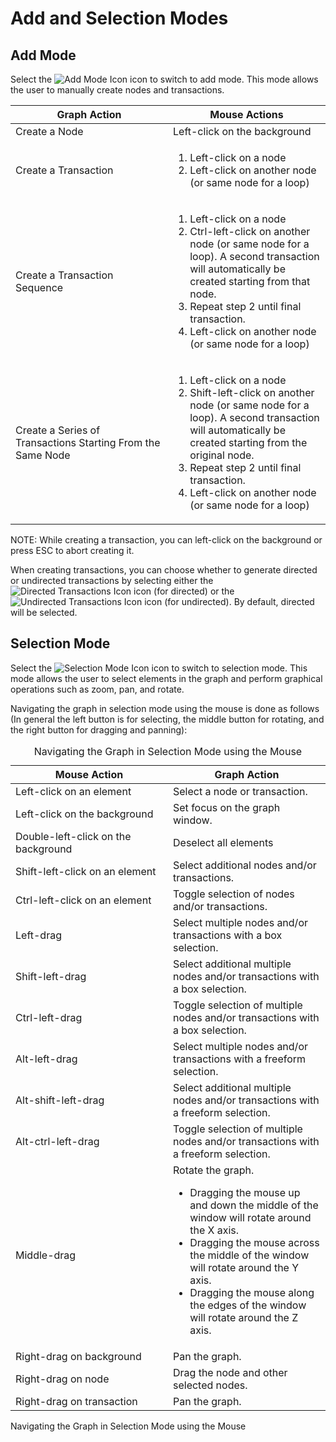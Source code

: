 # Add and Selection Modes

## Add Mode

Select the <img src="../constellation/CoreInteractiveGraph/src/au/gov/asd/tac/constellation/graph/interaction/docs/resources/add.png" alt="Add Mode
Icon" />
icon to switch to add mode. This mode allows the user to manually create
nodes and transactions.

<table class="table table-striped">
<colgroup>
<col style="width: 50%" />
<col style="width: 50%" />
</colgroup>
<thead>
<tr class="header">
<th>Graph Action</th>
<th>Mouse Actions</th>
</tr>
</thead>
<tbody>
<tr class="odd">
<td>Create a Node</td>
<td>Left-click on the background</td>
</tr>
<tr class="even">
<td>Create a Transaction</td>
<td><ol>
<li>Left-click on a node</li>
<li>Left-click on another node (or same node for a loop)</li>
</ol></td>
</tr>
<tr class="odd">
<td>Create a Transaction Sequence</td>
<td><ol>
<li>Left-click on a node</li>
<li>Ctrl-left-click on another node (or same node for a loop). A second transaction will automatically be created starting from that node.</li>
<li>Repeat step 2 until final transaction.</li>
<li>Left-click on another node (or same node for a loop)</li>
</ol></td>
</tr>
<tr class="even">
<td>Create a Series of Transactions Starting From the Same Node</td>
<td><ol>
<li>Left-click on a node</li>
<li>Shift-left-click on another node (or same node for a loop). A second transaction will automatically be created starting from the original node.</li>
<li>Repeat step 2 until final transaction.</li>
<li>Left-click on another node (or same node for a loop)</li>
</ol></td>
</tr>
</tbody>
</table>

NOTE: While creating a transaction, you can left-click on the background
or press ESC to abort creating it.

When creating transactions, you can choose whether to generate directed
or undirected transactions by selecting either the <img src="../constellation/CoreInteractiveGraph/src/au/gov/asd/tac/constellation/graph/interaction/docs/resources/directed.png" alt="Directed
Transactions Icon" />
icon (for directed) or the <img src="../constellation/CoreInteractiveGraph/src/au/gov/asd/tac/constellation/graph/interaction/docs/resources/undirected.png" alt="Undirected Transactions
Icon" />
icon (for undirected). By default, directed will be selected.

## Selection Mode

Select the <img src="../constellation/CoreInteractiveGraph/src/au/gov/asd/tac/constellation/graph/interaction/docs/resources/select.png" alt="Selection Mode
Icon" />
icon to switch to selection mode. This mode allows the user to select
elements in the graph and perform graphical operations such as zoom,
pan, and rotate.

Navigating the graph in selection mode using the mouse is done as
follows (In general the left button is for selecting, the middle button
for rotating, and the right button for dragging and panning):

<table class="table table-striped">
<caption>Navigating the Graph in Selection Mode using the Mouse</caption>
<colgroup>
<col style="width: 50%" />
<col style="width: 50%" />
</colgroup>
<thead>
<tr class="header">
<th>Mouse Action</th>
<th>Graph Action</th>
</tr>
</thead>
<tbody>
<tr class="odd">
<td>Left-click on an element</td>
<td>Select a node or transaction.</td>
</tr>
<tr class="even">
<td>Left-click on the background</td>
<td>Set focus on the graph window.</td>
</tr>
<tr class="odd">
<td>Double-left-click on the background</td>
<td>Deselect all elements</td>
</tr>
<tr class="even">
<td>Shift-left-click on an element</td>
<td>Select additional nodes and/or transactions.</td>
</tr>
<tr class="odd">
<td>Ctrl-left-click on an element</td>
<td>Toggle selection of nodes and/or transactions.</td>
</tr>
<tr class="even">
<td>Left-drag</td>
<td>Select multiple nodes and/or transactions with a box selection.</td>
</tr>
<tr class="odd">
<td>Shift-left-drag</td>
<td>Select additional multiple nodes and/or transactions with a box selection.</td>
</tr>
<tr class="even">
<td>Ctrl-left-drag</td>
<td>Toggle selection of multiple nodes and/or transactions with a box selection.</td>
</tr>
<tr class="odd">
<td>Alt-left-drag</td>
<td>Select multiple nodes and/or transactions with a freeform selection.</td>
</tr>
<tr class="even">
<td>Alt-shift-left-drag</td>
<td>Select additional multiple nodes and/or transactions with a freeform selection.</td>
</tr>
<tr class="odd">
<td>Alt-ctrl-left-drag</td>
<td>Toggle selection of multiple nodes and/or transactions with a freeform selection.</td>
</tr>
<tr class="even">
<td>Middle-drag</td>
<td>Rotate the graph.
<ul>
<li>Dragging the mouse up and down the middle of the window will rotate around the X axis.</li>
<li>Dragging the mouse across the middle of the window will rotate around the Y axis.</li>
<li>Dragging the mouse along the edges of the window will rotate around the Z axis.</li>
</ul></td>
</tr>
<tr class="odd">
<td>Right-drag on background</td>
<td>Pan the graph.</td>
</tr>
<tr class="even">
<td>Right-drag on node</td>
<td>Drag the node and other selected nodes.</td>
</tr>
<tr class="odd">
<td>Right-drag on transaction</td>
<td>Pan the graph.</td>
</tr>
</tbody>
</table>

Navigating the Graph in Selection Mode using the Mouse
